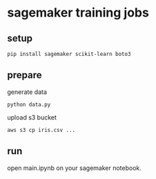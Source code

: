 # sagemaker training jobs

## setup

```shell
pip install sagemaker scikit-learn boto3
```

## prepare

generate data

```shell
python data.py
```

upload s3 bucket

```shell
aws s3 cp iris.csv ...
```

## run

open main.ipynb on your sagemaker notebook.
